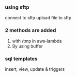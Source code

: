 ### using sftp
  connect to sftp
  upload file to sftp
  
### 2 methods are added
  1. with /tmp in aws-lambda
  2. By using buffer

### sql templates
  insert, view, update & triggers
